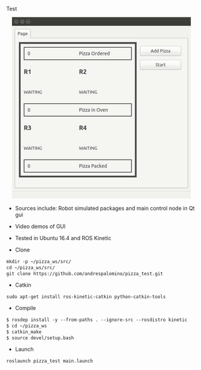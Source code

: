 Test
<p align="center"> <img src="1pizza.gif"/> </p>


- Sources include: Robot simulated packages and main control node in Qt gui
- Video demos of GUI
- Tested in Ubuntu 16.4 and ROS Kinetic

- Clone

```
mkdir -p ~/pizza_ws/src/
cd ~/pizza_ws/src/
git clone https://github.com/andrespalomino/pizza_test.git

```
- Catkin 

```
sudo apt-get install ros-kinetic-catkin python-catkin-tools
```

- Compile

```
$ rosdep install -y --from-paths . --ignore-src --rosdistro kinetic
$ cd ~/pizza_ws 	
$ catkin_make
$ source devel/setup.bash
```

- Launch

```
roslaunch pizza_test main.launch
```
